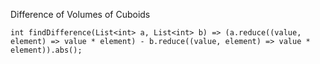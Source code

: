 Difference of Volumes of Cuboids

    int findDifference(List<int> a, List<int> b) => (a.reduce((value, element) => value * element) - b.reduce((value, element) => value * element)).abs();
